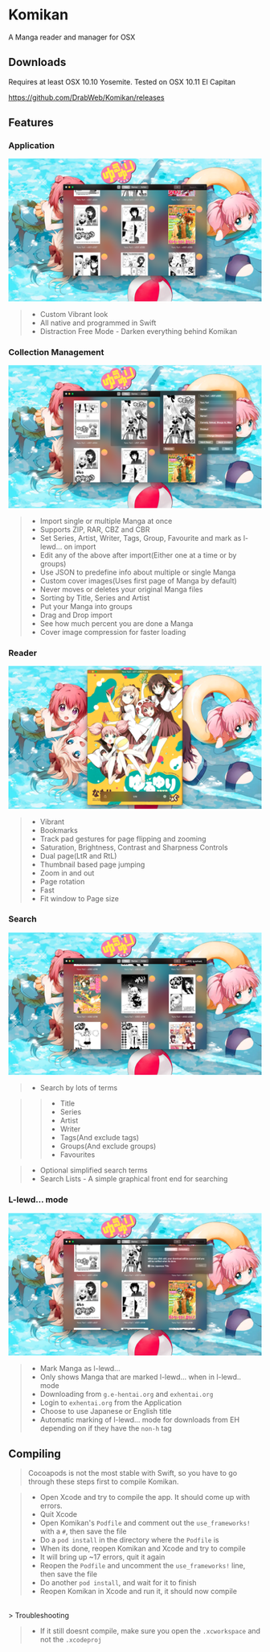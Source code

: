 # Komikan
A Manga reader and manager for OSX

## Downloads
Requires at least OSX 10.10 Yosemite. Tested on OSX 10.11 El Capitan

<a href="https://github.com/DrabWeb/Komikan/releases">https://github.com/DrabWeb/Komikan/releases</a>

## Features

### Application

<img src="https://raw.githubusercontent.com/DrabWeb/Komikan/master/Screenshots/Application.png"></img>

> * Custom Vibrant look
> * All native and programmed in Swift
> * Distraction Free Mode - Darken everything behind Komikan


### Collection Management

<img src="https://raw.githubusercontent.com/DrabWeb/Komikan/master/Screenshots/Collection Management.png"></img>

> * Import single or multiple Manga at once
> * Supports ZIP, RAR, CBZ and CBR
> * Set Series, Artist, Writer, Tags, Group, Favourite and mark as l-lewd... on import
> * Edit any of the above after import(Either one at a time or by groups)
> * Use JSON to predefine info about multiple or single Manga
> * Custom cover images(Uses first page of Manga by default)
> * Never moves or deletes your original Manga files
> * Sorting by Title, Series and Artist
> * Put your Manga into groups
> * Drag and Drop import
> * See how much percent you are done a Manga
> * Cover image compression for faster loading


### Reader

<img src="https://raw.githubusercontent.com/DrabWeb/Komikan/master/Screenshots/Reader.png"></img>

> * Vibrant
> * Bookmarks
> * Track pad gestures for page flipping and zooming
> * Saturation, Brightness, Contrast and Sharpness Controls
> * Dual page(LtR and RtL)
> * Thumbnail based page jumping
> * Zoom in and out
> * Page rotation
> * Fast
> * Fit window to Page size


### Search

<img src="https://raw.githubusercontent.com/DrabWeb/Komikan/master/Screenshots/Search.png"></img>

> * Search by lots of terms

> > * Title
> > * Series
> > * Artist
> > * Writer
> > * Tags(And exclude tags)
> > * Groups(And exclude groups)
> > * Favourites

> * Optional simplified search terms
> * Search Lists - A simple graphical front end for searching


### L-lewd... mode

<img src="https://raw.githubusercontent.com/DrabWeb/Komikan/master/Screenshots/EH Downloading.png"></img>

> * Mark Manga as l-lewd...
> * Only shows Manga that are marked l-lewd... when in l-lewd.. mode
> * Downloading from ``` g.e-hentai.org ``` and ``` exhentai.org ```
> * Login to ``` exhentai.org ``` from the Application
> * Choose to use Japanese or English title
> * Automatic marking of l-lewd... mode for downloads from EH depending on if they have the ``` non-h ``` tag

## Compiling

> Cocoapods is not the most stable with Swift, so you have to go through these steps first to compile Komikan.

> * Open Xcode and try to compile the app. It should come up with errors.
> * Quit Xcode
> * Open Komikan's ``` Podfile ``` and comment out the ``` use_frameworks! ``` with a ``` # ```, then save the file
> * Do a ``` pod install ``` in the directory where the ``` Podfile ``` is
> * When its done, reopen Komikan and Xcode and try to compile
> * It will bring up ~17 errors, quit it again
> * Reopen the ``` Podfile ``` and uncomment the ``` use_frameworks! ``` line, then save the file
> * Do another ``` pod install ```, and wait for it to finish
> * Reopen Komikan in Xcode and run it, it should now compile

</br>
> Troubleshooting

> * If it still doesnt compile, make sure you open the ``` .xcworkspace ``` and not the ``` .xcodeproj ```